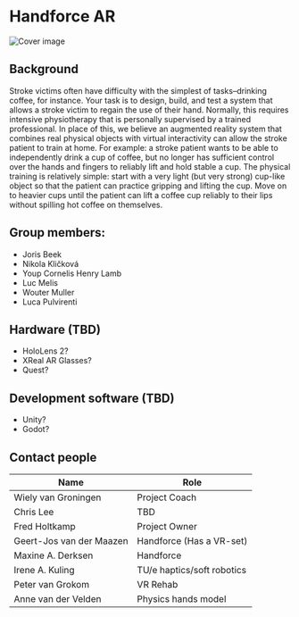 # Handforce AR

![Cover image](https://i.imgur.com/rh2T411.jpeg)

## Background
Stroke victims often have difficulty with the simplest of tasks–drinking coffee, for instance. Your task is to design, build, and test a system that allows a stroke victim to regain the use of their hand. Normally, this requires intensive physiotherapy that is personally supervised by a trained professional. In place of this, we believe an augmented reality system that combines real physical objects with virtual interactivity can allow the stroke patient to train at home. For example: a stroke patient wants to be able to independently drink a cup of coffee, but no longer has sufficient control over the hands and fingers to reliably lift and hold stable a cup. The physical training is relatively simple: start with a very light (but very strong) cup-like object so that the patient can practice gripping and lifting the cup. Move on to heavier cups until the patient can lift a coffee cup reliably to their lips without spilling hot coffee on themselves.

## Group members:
- Joris Beek
- Nikola Kličková
- Youp Cornelis Henry Lamb
- Luc Melis
- Wouter Muller
- Luca Pulvirenti

## Hardware (TBD)
- HoloLens 2?
- XReal AR Glasses?
- Quest?

## Development software (TBD)
- Unity?
- Godot?

## Contact people
| Name                     | Role                                |
|--------------------------|-------------------------------------|
| Wiely van Groningen      | Project Coach                       |
| Chris Lee                | TBD                                 |
| Fred Holtkamp            | Project Owner                       |
| Geert-Jos van der Maazen | Handforce (Has a VR-set)            |
| Maxine A. Derksen        | Handforce                           |
| Irene A. Kuling          | TU/e haptics/soft robotics          |
| Peter van Grokom         | VR Rehab                            |
| Anne van der Velden      | Physics hands model                 |



